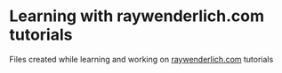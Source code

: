 # Learning with raywenderlich.com tutorials
 Files created while learning and working on [raywenderlich.com](https://raywenderlich.com) tutorials
